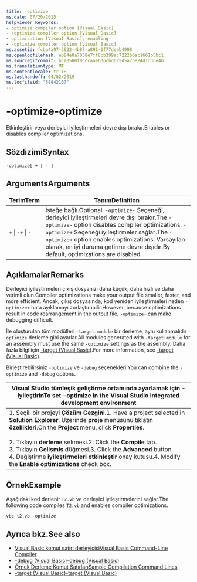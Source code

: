 ```yaml
---
title: -optimize
ms.date: 07/20/2015
helpviewer_keywords:
- optimize compiler option [Visual Basic]
- /optimize compiler option [Visual Basic]
- optimization [Visual Basic], enabling
- -optimize compiler option [Visual Basic]
ms.assetid: fcba4a97-3622-4b87-a891-0f77deab4998
ms.openlocfilehash: eb84e0a7038e7ff8cb399ac7222b6ac1661b5bc1
ms.sourcegitcommit: bce0586f0cccaae6d6cbd625d5a7b824d1d3de4b
ms.translationtype: MT
ms.contentlocale: tr-TR
ms.lasthandoff: 04/02/2019
ms.locfileid: "58842167"
---
```

# <a name="-optimize"></a><span data-ttu-id="26f51-102">-optimize</span><span class="sxs-lookup"><span data-stu-id="26f51-102">-optimize</span></span>
<span data-ttu-id="26f51-103">Etkinleştirir veya derleyici iyileştirmeleri devre dışı bırakır.</span><span class="sxs-lookup"><span data-stu-id="26f51-103">Enables or disables compiler optimizations.</span></span>  
  
## <a name="syntax"></a><span data-ttu-id="26f51-104">Sözdizimi</span><span class="sxs-lookup"><span data-stu-id="26f51-104">Syntax</span></span>  
  
```  
-optimize[ + | - ]  
```  
  
## <a name="arguments"></a><span data-ttu-id="26f51-105">Arguments</span><span class="sxs-lookup"><span data-stu-id="26f51-105">Arguments</span></span>  
  
|<span data-ttu-id="26f51-106">Terim</span><span class="sxs-lookup"><span data-stu-id="26f51-106">Term</span></span>|<span data-ttu-id="26f51-107">Tanım</span><span class="sxs-lookup"><span data-stu-id="26f51-107">Definition</span></span>|  
|---|---|  
|<span data-ttu-id="26f51-108">`+` &#124; `-`</span><span class="sxs-lookup"><span data-stu-id="26f51-108">`+` &#124; `-`</span></span>|<span data-ttu-id="26f51-109">İsteğe bağlı.</span><span class="sxs-lookup"><span data-stu-id="26f51-109">Optional.</span></span> <span data-ttu-id="26f51-110">`-optimize-` Seçeneği, derleyici iyileştirmeleri devre dışı bırakır.</span><span class="sxs-lookup"><span data-stu-id="26f51-110">The `-optimize-` option disables compiler optimizations.</span></span> <span data-ttu-id="26f51-111">`-optimize+` Seçeneği iyileştirmeler sağlar.</span><span class="sxs-lookup"><span data-stu-id="26f51-111">The `-optimize+` option enables optimizations.</span></span> <span data-ttu-id="26f51-112">Varsayılan olarak, en iyi duruma getirme devre dışıdır.</span><span class="sxs-lookup"><span data-stu-id="26f51-112">By default, optimizations are disabled.</span></span>|  
  
## <a name="remarks"></a><span data-ttu-id="26f51-113">Açıklamalar</span><span class="sxs-lookup"><span data-stu-id="26f51-113">Remarks</span></span>  
 <span data-ttu-id="26f51-114">Derleyici iyileştirmeleri çıkış dosyanızı daha küçük, daha hızlı ve daha verimli olun.</span><span class="sxs-lookup"><span data-stu-id="26f51-114">Compiler optimizations make your output file smaller, faster, and more efficient.</span></span> <span data-ttu-id="26f51-115">Ancak, çıkış dosyasında, kod yeniden iyileştirmeleri neden `-optimize+` hata ayıklamayı zorlaştırabilir.</span><span class="sxs-lookup"><span data-stu-id="26f51-115">However, because optimizations result in code rearrangement in the output file, `-optimize+` can make debugging difficult.</span></span>  
  
 <span data-ttu-id="26f51-116">İle oluşturulan tüm modülleri `-target:module` bir derleme, aynı kullanmalıdır `-optimize` derleme gibi ayarlar.</span><span class="sxs-lookup"><span data-stu-id="26f51-116">All modules generated with `-target:module` for an assembly must use the same `-optimize` settings as the assembly.</span></span> <span data-ttu-id="26f51-117">Daha fazla bilgi için [-target (Visual Basic)](../../../visual-basic/reference/command-line-compiler/target.md).</span><span class="sxs-lookup"><span data-stu-id="26f51-117">For more information, see [-target (Visual Basic)](../../../visual-basic/reference/command-line-compiler/target.md).</span></span>  
  
 <span data-ttu-id="26f51-118">Birleştirebilirsiniz `-optimize` ve `-debug` seçenekleri.</span><span class="sxs-lookup"><span data-stu-id="26f51-118">You can combine the `-optimize` and `-debug` options.</span></span>  
  
|<span data-ttu-id="26f51-119">Visual Studio tümleşik geliştirme ortamında ayarlamak için - iyileştirin</span><span class="sxs-lookup"><span data-stu-id="26f51-119">To set -optimize in the Visual Studio integrated development environment</span></span>|  
|---|  
|<span data-ttu-id="26f51-120">1.  Seçili bir projeyi **Çözüm Gezgini**.</span><span class="sxs-lookup"><span data-stu-id="26f51-120">1.  Have a project selected in **Solution Explorer**.</span></span> <span data-ttu-id="26f51-121">Üzerinde **proje** menüsünü tıklatın **özellikleri**.</span><span class="sxs-lookup"><span data-stu-id="26f51-121">On the **Project** menu, click **Properties**.</span></span><br />     <br /><span data-ttu-id="26f51-122">2.  Tıklayın **derleme** sekmesi.</span><span class="sxs-lookup"><span data-stu-id="26f51-122">2.  Click the **Compile** tab.</span></span><br /><span data-ttu-id="26f51-123">3.  Tıklayın **Gelişmiş** düğmesi.</span><span class="sxs-lookup"><span data-stu-id="26f51-123">3.  Click the **Advanced** button.</span></span><br /><span data-ttu-id="26f51-124">4.  Değiştirme **iyileştirmeleri etkinleştir** onay kutusu.</span><span class="sxs-lookup"><span data-stu-id="26f51-124">4.  Modify the **Enable optimizations** check box.</span></span>|  
  
## <a name="example"></a><span data-ttu-id="26f51-125">Örnek</span><span class="sxs-lookup"><span data-stu-id="26f51-125">Example</span></span>  
 <span data-ttu-id="26f51-126">Aşağıdaki kod derlenir `T2.vb` ve derleyici iyileştirmelerini sağlar.</span><span class="sxs-lookup"><span data-stu-id="26f51-126">The following code compiles `T2.vb` and enables compiler optimizations.</span></span>  
  
```console
vbc t2.vb -optimize  
```  
  
## <a name="see-also"></a><span data-ttu-id="26f51-127">Ayrıca bkz.</span><span class="sxs-lookup"><span data-stu-id="26f51-127">See also</span></span>

- [<span data-ttu-id="26f51-128">Visual Basic komut satırı derleyicisi</span><span class="sxs-lookup"><span data-stu-id="26f51-128">Visual Basic Command-Line Compiler</span></span>](../../../visual-basic/reference/command-line-compiler/index.md)
- [<span data-ttu-id="26f51-129">-debug (Visual Basic)</span><span class="sxs-lookup"><span data-stu-id="26f51-129">-debug (Visual Basic)</span></span>](../../../visual-basic/reference/command-line-compiler/debug.md)
- [<span data-ttu-id="26f51-130">Örnek Derleme Komut Satırları</span><span class="sxs-lookup"><span data-stu-id="26f51-130">Sample Compilation Command Lines</span></span>](../../../visual-basic/reference/command-line-compiler/sample-compilation-command-lines.md)
- [<span data-ttu-id="26f51-131">-target (Visual Basic)</span><span class="sxs-lookup"><span data-stu-id="26f51-131">-target (Visual Basic)</span></span>](../../../visual-basic/reference/command-line-compiler/target.md)
